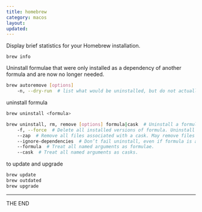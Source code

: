 ```yaml
---
title: homebrew
category: macos
layout:
updated:
---
```


Display brief statistics for your Homebrew installation.

`brew info`

Uninstall formulae that were only installed as
a dependency of another formula and are now no longer needed.

```bash
brew autoremove [options]
    -n, --dry-run  # list what would be uninstalled, but do not actually uninstall anything.
```

uninstall formula

```bash
brew uninstall <formula>

brew uninstall, rm, remove [options] formula|cask  # Uninstall a formula or cask.
    -f, --force  # Delete all installed versions of formula. Uninstall even if cask is not installed, overwrite existing files and ignore errors when removing files.
    --zap  # Remove all files associated with a cask. May remove files which are shared between applications.
    --ignore-dependencies  # Don’t fail uninstall, even if formula is a dependency of any installed formulae.
    --formula  # Treat all named arguments as formulae.
    --cask  # Treat all named arguments as casks.
```

to update and upgrade

```bash
brew update
brew outdated
brew upgrade
```

---

THE END
